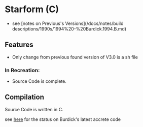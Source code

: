 # Starform (C)

- see [notes on Previous's Versions](/docs/notes/build descriptions/1990s/1994%20-%20Burdick.1994.B.md)

## Features

- Only change from previous found version of V3.0 is a sh file

### In Recreation:

- Source Code is complete.

## Compilation
Source Code is written in C.

see [here](/docs/notes/branches%20&%20forks%20&%20stubs/pre-github/burdick%20-%20accrete%20-%203.x%20-%20starform.md) for
the status on Burdick's latest accrete code